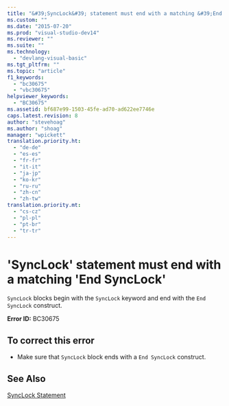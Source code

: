 ```yaml
---
title: "&#39;SyncLock&#39; statement must end with a matching &#39;End SyncLock&#39; | Microsoft Docs"
ms.custom: ""
ms.date: "2015-07-20"
ms.prod: "visual-studio-dev14"
ms.reviewer: ""
ms.suite: ""
ms.technology: 
  - "devlang-visual-basic"
ms.tgt_pltfrm: ""
ms.topic: "article"
f1_keywords: 
  - "bc30675"
  - "vbc30675"
helpviewer_keywords: 
  - "BC30675"
ms.assetid: bf687e99-1503-45fe-ad70-ad622ee7746e
caps.latest.revision: 8
author: "stevehoag"
ms.author: "shoag"
manager: "wpickett"
translation.priority.ht: 
  - "de-de"
  - "es-es"
  - "fr-fr"
  - "it-it"
  - "ja-jp"
  - "ko-kr"
  - "ru-ru"
  - "zh-cn"
  - "zh-tw"
translation.priority.mt: 
  - "cs-cz"
  - "pl-pl"
  - "pt-br"
  - "tr-tr"
---
```

# &#39;SyncLock&#39; statement must end with a matching &#39;End SyncLock&#39;
`SyncLock` blocks begin with the `SyncLock` keyword and end with the `End SyncLock` construct.  
  
 **Error ID:** BC30675  
  
## To correct this error  
  
-   Make sure that `SyncLock` block ends with a `End SyncLock` construct.  
  
## See Also  
 [SyncLock Statement](../../visual-basic/language-reference/statements/synclock-statement.md)